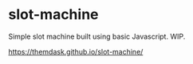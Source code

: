 # slot-machine

Simple slot machine built using basic Javascript. WIP.

https://themdask.github.io/slot-machine/
